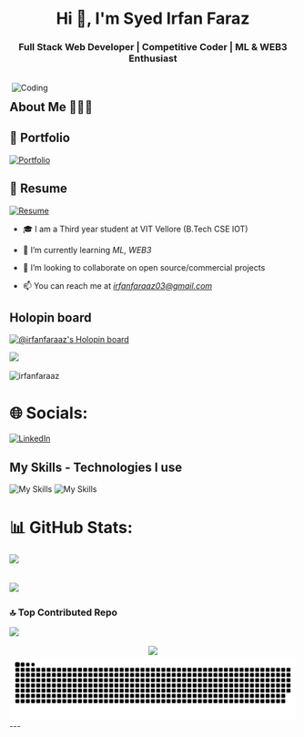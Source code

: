 <!--


Here are some ideas to get you started:

- 🔭 I’m currently working on ...
- 🌱 I’m currently learning ...
- 👯 I’m looking to collaborate on ...
- 🤔 I’m looking for help with ...
- 💬 Ask me about ...
- 📫 How to reach me: ...
- 😄 Pronouns: ...
- ⚡ Fun fact: ...
-->

<h1 align="center">Hi 👋, I'm Syed Irfan Faraz</h1>
<h3 align="center">Full Stack Web Developer | Competitive Coder | ML & WEB3 Enthusiast</h3>
<br>
<img align="right" alt="Coding" width="500" src="https://appsmaventech.com/images/blog/The-Evolution-Of-Web-Development-Via-Machine-Learning.jpg">

## About Me 👨🏻‍💻


## 🚀 Portfolio 
[![Portfolio](https://img.shields.io/badge/%20🚀Portfolio-123456?style=for-the-badge)](https://syed-irfan-faraaz.vercel.app)

## 💼 Resume 

[![Resume](https://img.shields.io/badge/%20Resume-8A2BE2?style=for-the-badge&logo=Google%20Drive&logoColor=cyan)](https://drive.google.com/file/d/19ab--QRTIWZywbK-OXmROhDMZ_OpmZm6/view?usp=sharing)

- 🎓 I am a Third year student at VIT Vellore (B.Tech CSE IOT) 

- 🌱 I’m currently learning *ML, WEB3*
  
- 👯 I’m looking to collaborate on open source/commercial projects


- 📫 You can reach me at *irfanfaraaz03@gmail.com*
</div>

## Holopin board

[![@irfanfaraaz's Holopin board](https://holopin.me/irfanfaraaz)](https://holopin.io/@irfanfaraaz)

  <img src="https://user-images.githubusercontent.com/73097560/115834477-dbab4500-a447-11eb-908a-139a6edaec5c.gif"><br>

<p align="left"> <img src="https://komarev.com/ghpvc/?username=irfanfaraaz&label=Profile%20views&color=0e75b6&style=flat" alt="irfanfaraaz" /> </p>


# 🌐 Socials:

[![LinkedIn](https://img.shields.io/badge/LinkedIn-%230077B5.svg?logo=linkedin&logoColor=white)](https://www.linkedin.com/in/syed-irfan-faraz-b95b34227/)

## My Skills - Technologies I use
![My Skills](https://skillicons.dev/icons?i=js,ts,react,next,redux,tailwind,materialui,nodejs,expressjs,mongodb,git,github,vercel,python,graphql)
![My Skills](https://skillicons.dev/icons?i=html,css,supabase,postman,firebase,heroku,mysql,bootstrap,vscode,bash,redis,figma,threejs,linux,tensorflow)

# 📊 GitHub Stats:

<img  src="https://github-stats-lemon.vercel.app/api?username=irfanfaraaz&show_icons=true&theme=tokyonight"  ><br/><br/>

![](https://github-readme-streak-stats.herokuapp.com/?user=irfanfaraaz&theme=tokyonight&hide_border=false)<br/>

### 🔝 Top Contributed Repo
![](https://github-contributor-stats.vercel.app/api?username=irfanfaraaz&limit=7&theme=tokyonight&combine_all_yearly_contributions=true)
<div align="center">
<img  src="https://github-readme-activity-graph.vercel.app/graph?username=irfanfaraaz&bg_color=0d1117&color=58c6e5&line=58c6e5&point=ffffff&area=true&"/>



</div>
<div align="center">
  <a href="https://1999azzar.github.io/1999AZZAR/">
  <img  src="https://github.com/1999AZZAR/1999AZZAR/blob/main/resources/img/grid-snake.svg"
       alt="" /></a>
</div>
---
